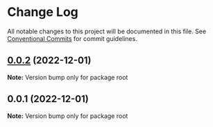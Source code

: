 # Change Log

All notable changes to this project will be documented in this file.
See [Conventional Commits](https://conventionalcommits.org) for commit guidelines.

## [0.0.2](https://github.com/stuft2/structure/compare/v0.0.1...v0.0.2) (2022-12-01)

**Note:** Version bump only for package root





## 0.0.1 (2022-12-01)

**Note:** Version bump only for package root

